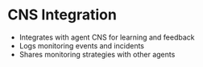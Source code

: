 # CNS Integration

- Integrates with agent CNS for learning and feedback
- Logs monitoring events and incidents
- Shares monitoring strategies with other agents
